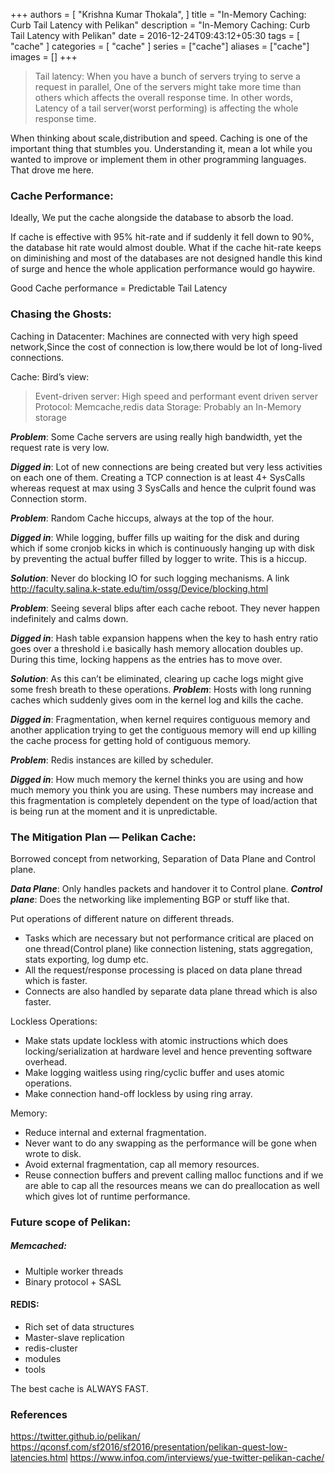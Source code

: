 +++
authors = [
    "Krishna Kumar Thokala",
]
title = "In-Memory Caching: Curb Tail Latency with Pelikan"
description = "In-Memory Caching: Curb Tail Latency with Pelikan"
date = 2016-12-24T09:43:12+05:30
tags = [
    "cache"
]
categories = [
    "cache"
]
series = ["cache"]
aliases = ["cache"]
images = []
+++

>Tail latency: When you have a bunch of servers trying to serve a request in parallel, One of the servers might take more time than others which affects the overall response time. In other words, Latency of a tail server(worst performing) is affecting the whole response time.

When thinking about scale,distribution and speed. Caching is one of the important thing that stumbles you. Understanding it, mean a lot while you wanted to improve or implement them in other programming languages. That drove me here.

### Cache Performance:
Ideally, We put the cache alongside the database to absorb the load.

If cache is effective with 95% hit-rate and if suddenly it fell down to 90%, the database hit rate would almost double. What if the cache hit-rate keeps on diminishing and most of the databases are not designed handle this kind of surge and hence the whole application performance would go haywire.

Good Cache performance = Predictable Tail Latency

### Chasing the Ghosts:
Caching in Datacenter: Machines are connected with very high speed network,Since the cost of connection is low,there would be lot of long-lived connections.

Cache: Bird’s view:
>Event-driven server: High speed and performant event driven server
>Protocol: Memcache,redis
>data Storage: Probably an In-Memory storage

***Problem***: Some Cache servers are using really high bandwidth, yet the request rate is very low.

***Digged in***: Lot of new connections are being created but very less activities on each one of them. Creating a TCP connection is at least 4+ SysCalls whereas request at max using 3 SysCalls and hence the culprit found was Connection storm.

***Problem***: Random Cache hiccups, always at the top of the hour.

***Digged in***: While logging, buffer fills up waiting for the disk and during which if some cronjob kicks in which is continuously hanging up with disk by preventing the actual buffer filled by logger to write. This is a hiccup.

***Solution***: Never do blocking IO for such logging mechanisms. A link http://faculty.salina.k-state.edu/tim/ossg/Device/blocking.html

***Problem***: Seeing several blips after each cache reboot. They never happen indefinitely and calms down.

***Digged in***: Hash table expansion happens when the key to hash entry ratio goes over a threshold i.e basically hash memory allocation doubles up. During this time, locking happens as the entries has to move over.

***Solution***: As this can’t be eliminated, clearing up cache logs might give some fresh breath to these operations.
***Problem***: Hosts with long running caches which suddenly gives oom in the kernel log and kills the cache.

***Digged in***: Fragmentation, when kernel requires contiguous memory and another application trying to get the contiguous memory will end up killing the cache process for getting hold of contiguous memory.

***Problem***: Redis instances are killed by scheduler.

***Digged in***: How much memory the kernel thinks you are using and how much memory you think you are using. These numbers may increase and this fragmentation is completely dependent on the type of load/action that is being run at the moment and it is unpredictable.

### The Mitigation Plan — Pelikan Cache:
Borrowed concept from networking, Separation of Data Plane and Control plane.

***Data Plane***: Only handles packets and handover it to Control plane.
***Control plane***: Does the networking like implementing BGP or stuff like that.

Put operations of different nature on different threads.
- Tasks which are necessary but not performance critical are placed on one thread(Control plane) like connection listening, stats aggregation, stats exporting, log dump etc.
- All the request/response processing is placed on data plane thread which is faster.
- Connects are also handled by separate data plane thread which is also faster.

Lockless Operations:
- Make stats update lockless with atomic instructions which does locking/serialization at hardware level and hence preventing software overhead.
- Make logging waitless using ring/cyclic buffer and uses atomic operations.
- Make connection hand-off lockless by using ring array.

Memory:
- Reduce internal and external fragmentation.
- Never want to do any swapping as the performance will be gone when wrote to disk.
- Avoid external fragmentation, cap all memory resources.
- Reuse connection buffers and prevent calling malloc functions and if we are able to cap all the resources means we can do preallocation as well which gives lot of runtime performance.

### Future scope of Pelikan:
##### Memcached:
- Multiple worker threads
- Binary protocol + SASL
#### REDIS:
- Rich set of data structures
- Master-slave replication
- redis-cluster
- modules
- tools

The best cache is ALWAYS FAST.

### References
https://twitter.github.io/pelikan/
https://qconsf.com/sf2016/sf2016/presentation/pelikan-quest-low-latencies.html
https://www.infoq.com/interviews/yue-twitter-pelikan-cache/

